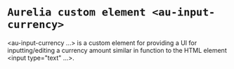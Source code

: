 # `Aurelia custom element <au-input-currency>`

\<au-input-currency ...> is a custom element for providing a UI for inputting/editing a currency amount similar in function to the HTML element \<input type="text" ...>.
